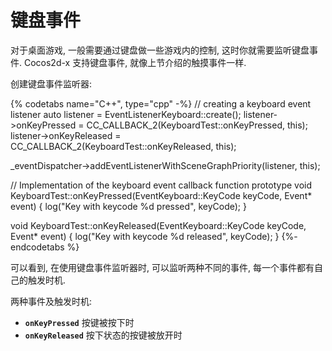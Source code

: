 # 键盘事件

对于桌面游戏, 一般需要通过键盘做一些游戏内的控制, 这时你就需要监听键盘事件. Cocos2d-x 支持键盘事件, 就像上节介绍的触摸事件一样.

创建键盘事件监听器:

{% codetabs name="C++", type="cpp" -%}
// creating a keyboard event listener
auto listener = EventListenerKeyboard::create();
listener->onKeyPressed = CC_CALLBACK_2(KeyboardTest::onKeyPressed, this);
listener->onKeyReleased = CC_CALLBACK_2(KeyboardTest::onKeyReleased, this);

_eventDispatcher->addEventListenerWithSceneGraphPriority(listener, this);

// Implementation of the keyboard event callback function prototype
void KeyboardTest::onKeyPressed(EventKeyboard::KeyCode keyCode, Event* event)
{
        log("Key with keycode %d pressed", keyCode);
}

void KeyboardTest::onKeyReleased(EventKeyboard::KeyCode keyCode, Event* event)
{
        log("Key with keycode %d released", keyCode);
}
{%- endcodetabs %}

可以看到, 在使用键盘事件监听器时, 可以监听两种不同的事件, 每一个事件都有自己的触发时机.

两种事件及触发时机:

* __`onKeyPressed`__    按键被按下时
* __`onKeyReleased`__   按下状态的按键被放开时

